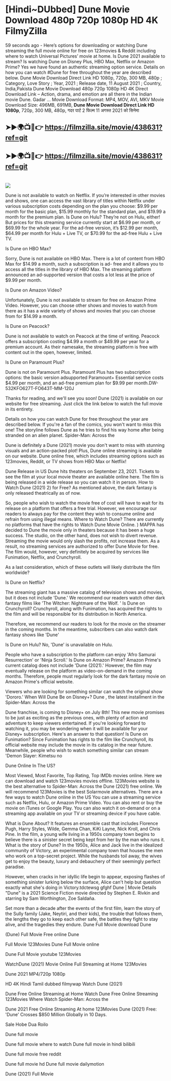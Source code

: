# [Hindi~DUbbed] Dune Movie Download 480p 720p 1080p HD 4K FilmyZilla


59 seconds ago - Here’s options for downloading or watching Dune streaming the full movie online for free on 123movies & Reddit including where to watch Universal Pictures’ movie at home. Is Dune 2021 available to stream? Is watching Dune on Disney Plus, HBO Max, Netflix or Amazon Prime? Yes we have found an authentic streaming option service. Details on how you can watch #Dune for free throughout the year are described below. Dune Movie Download Direct Link HD 1080p, 720p, 300 MB, 480p ; Category, Love Story ; Year, 2021 ; Release date, 11 August 2021 ; Country, India,Pakista Dune Movie Download 480p 720p 1080p HD 4K Direct Download Link – Action, drama, and emotion are all there in the Indian movie Dune. Gadar ...
Movie Download Format: MP4, MOV, AVI, MKV
Movie Download Size: 496MB, 691MB, **Dune Movie Download Direct Link HD 1080p**, 720p, 300 MB, 480p, गदर पार्ट 2 फिल्म 11 अगस्त 2021 को सिनेमा

## ➤►🌍📺📱👉   https://filmzilla.site/movie/438631?ref=git

## ➤►🌍📺📱👉   https://filmzilla.site/movie/438631?ref=git

#

<img src="https://image.tmdb.org/t/p/w780//lzWHmYdfeFiMIY4JaMmtR7GEli3.jpg" />

Dune is not available to watch on Netflix. If you’re interested in other movies and shows, one can access the vast library of titles within Netflix under various subscription costs depending on the plan you choose: $9.99 per month for the basic plan, $15.99 monthly for the standard plan, and $19.99 a month for the premium plan. Is Dune on Hulu? They’re not on Hulu, either! But prices for this streaming service currently start at $6.99 per month, or $69.99 for the whole year. For the ad-free version, it’s $12.99 per month, $64.99 per month for Hulu + Live TV, or $70.99 for the ad-free Hulu + Live TV.

Is Dune on HBO Max?

Sorry, Dune is not available on HBO Max. There is a lot of content from HBO Max for $14.99 a month, such a subscription is ad- free and it allows you to access all the titles in the library of HBO Max. The streaming platform announced an ad-supported version that costs a lot less at the price of $9.99 per month.

Is Dune on Amazon Video?

Unfortunately, Dune is not available to stream for free on Amazon Prime Video. However, you can choose other shows and movies to watch from there as it has a wide variety of shows and movies that you can choose from for $14.99 a month.

Is Dune on Peacock?

Dune is not available to watch on Peacock at the time of writing. Peacock offers a subscription costing $4.99 a month or $49.99 per year for a premium account. As their namesake, the streaming platform is free with content out in the open, however, limited.

Is Dune on Paramount Plus?

Dune is not on Paramount Plus. Paramount Plus has two subscription options: the basic version adsupported Paramount+ Essential service costs $4.99 per month, and an ad-free premium plan for $9.99 per month.DW-532KFO627T-FO643T-MM-120J

Thanks for reading, and we'll see you soon! Dune (2021) is available on our website for free streaming. Just click the link below to watch the full movie in its entirety.

Details on how you can watch Dune for free throughout the year are described below. If you're a fan of the comics, you won't want to miss this one! The storyline follows Dune as he tries to find his way home after being stranded on an alien planet. Spider-Man: Across the

Dune is definitely a Dune (2021) movie you don't want to miss with stunning visuals and an action-packed plot! Plus, Dune online streaming is available on our website. Dune online free, which includes streaming options such as 123movies, Reddit, or TV shows from HBO Max or Netflix!

Dune Release in US Dune hits theaters on September 23, 2021. Tickets to see the film at your local movie theater are available online here. The film is being released in a wide release so you can watch it in person. How to Watch Dune (2021) 2) for Free? As mentioned above, the dark fantasy is only released theatrically as of now.

So, people who wish to watch the movie free of cost will have to wait for its release on a platform that offers a free trial. However, we encourage our readers to always pay for the content they wish to consume online and refrain from using illegal means. Where to Watch Dune? There are currently no platforms that have the rights to Watch Dune Movie Online. ) MAPPA has decided to Dune the movie only in theaters because it has been a huge success. The studio, on the other hand, does not wish to divert revenue. Streaming the movie would only slash the profits, not increase them. As a result, no streaming services are authorized to offer Dune Movie for free. The film would, however, very definitely be acquired by services like Funimation, Netflix, and Crunchyroll.

As a last consideration, which of these outlets will likely distribute the film worldwide?

Is Dune on Netflix?

The streaming giant has a massive catalog of television shows and movies, but it does not include 'Dune.' We recommend our readers watch other dark fantasy films like 'The Witcher: Nightmare of the Wolf. ' Is Dune on Crunchyroll? Crunchyroll, along with Funimation, has acquired the rights to the film and will be responsible for its distribution in North America.

Therefore, we recommend our readers to look for the movie on the streamer in the coming months. In the meantime, subscribers can also watch dark fantasy shows like 'Dune'

Is Dune on Hulu? No, 'Dune' is unavailable on Hulu.

People who have a subscription to the platform can enjoy 'Afro Samurai Resurrection' or 'Ninja Scroll.' Is Dune on Amazon Prime? Amazon Prime's current catalog does not include 'Dune (2021).' However, the film may eventually release on the platform as video-on-demand in the coming months. Therefore, people must regularly look for the dark fantasy movie on Amazon Prime's official website.

Viewers who are looking for something similar can watch the original show 'Dororo.' When Will Dune Be on Disney+? Dune , the latest installment in the Spider-Man: Across the

Dune franchise, is coming to Disney+ on July 8th! This new movie promises to be just as exciting as the previous ones, with plenty of action and adventure to keep viewers entertained. If you're looking forward to watching it, you may be wondering when it will be available for your Disney+ subscription. Here's an answer to that question! Is Dune on Funimation? Since Funimation has rights to the film like Crunchyroll, its official website may include the movie in its catalog in the near future. Meanwhile, people who wish to watch something similar can stream 'Demon Slayer: Kimetsu no

Dune Online In The US?

Most Viewed, Most Favorite, Top Rating, Top IMDb movies online. Here we can download and watch 123movies movies offline. 123Movies website is the best alternative to Spider-Man: Across the Dune (2021) free online. We will recommend 123Movies is the best Solarmovie alternatives. There are a few ways to watch Dune online in the US You can use a streaming service such as Netflix, Hulu, or Amazon Prime Video. You can also rent or buy the movie on iTunes or Google Play. You can also watch it on-demand or on a streaming app available on your TV or streaming device if you have cable.

What is Dune About? It features an ensemble cast that includes Florence Pugh, Harry Styles, Wilde, Gemma Chan, KiKi Layne, Nick Kroll, and Chris Pine. In the film, a young wife living in a 1950s company town begins to believe there is a sinister secret being kept from her by the man who runs it. What is the story of Dune? In the 1950s, Alice and Jack live in the idealized community of Victory, an experimental company town that houses the men who work on a top-secret project. While the husbands toil away, the wives get to enjoy the beauty, luxury and debauchery of their seemingly perfect paradise.

However, when cracks in her idyllic life begin to appear, exposing flashes of something sinister lurking below the surface, Alice can't help but question exactly what she's doing in Victory.tdctewsg gfghf Dune | Movie Details "Dune" is a 2021 Science Fiction movie directed by Stephen E. Rivkin and starring by Sam Worthington, Zoe Saldaña.

Set more than a decade after the events of the first film, learn the story of the Sully family (Jake, Neytiri, and their kids), the trouble that follows them, the lengths they go to keep each other safe, the battles they fight to stay alive, and the tragedies they endure. Dune Full Movie download Dune

(Dune) Full Movie Free online Dune

Full Movie 123Movies Dune Full Movie online

Dune Full Movie youtube 123Movies

WatchDune (2021) Movie Online Full Streaming at Home 123Movies

Dune 2021 MP4/720p 1080p

HD 4K Hindi Tamil dubbed filmywap Watch Dune (2021)

Dune Free Online Streaming at Home Watch Dune Free Online Streaming 123Movies Where Watch Spider-Man: Across the

Dune 2021 Free Online Streaming At home 123Movies Dune (2021) Free: 'Dune' Crosses $850 Million Globally in 10 Days.

Sale Hobe Dua Roilo

Dune full movie

Dune full movie where to watch Dune full movie in hindi bilibili

Dune full movie free reddit

Dune full movie hd Dune full movie dailymotion

Dune (2021) Full Movie